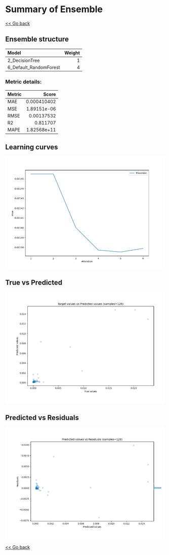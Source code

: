 # Summary of Ensemble

[<< Go back](../README.md)


## Ensemble structure
| Model                  |   Weight |
|:-----------------------|---------:|
| 2_DecisionTree         |        1 |
| 6_Default_RandomForest |        4 |

### Metric details:
| Metric   |       Score |
|:---------|------------:|
| MAE      | 0.000410402 |
| MSE      | 1.89151e-06 |
| RMSE     | 0.00137532  |
| R2       | 0.811707    |
| MAPE     | 1.82568e+11 |



## Learning curves
![Learning curves](learning_curves.png)
## True vs Predicted

![True vs Predicted](true_vs_predicted.png)


## Predicted vs Residuals

![Predicted vs Residuals](predicted_vs_residuals.png)



[<< Go back](../README.md)
